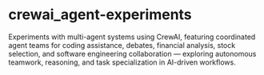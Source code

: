 # crewai_agent-experiments
Experiments with multi-agent systems using CrewAI, featuring coordinated agent teams for coding assistance, debates, financial analysis, stock selection, and software engineering collaboration — exploring autonomous teamwork, reasoning, and task specialization in AI-driven workflows.
